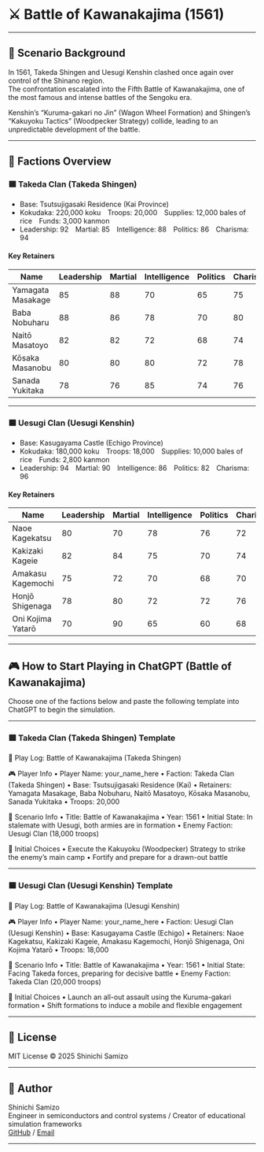 # ⚔️ Battle of Kawanakajima (1561)

---

## 📘 Scenario Background

In 1561, Takeda Shingen and Uesugi Kenshin clashed once again over control of the Shinano region.  
The confrontation escalated into the Fifth Battle of Kawanakajima, one of the most famous and intense battles of the Sengoku era.

Kenshin’s “Kuruma-gakari no Jin” (Wagon Wheel Formation) and Shingen’s “Kakuyoku Tactics” (Woodpecker Strategy) collide, leading to an unpredictable development of the battle.

---

## 🧠 Factions Overview

### 🟥 Takeda Clan (Takeda Shingen)

- Base: Tsutsujigasaki Residence (Kai Province)  
- Kokudaka: 220,000 koku Troops: 20,000 Supplies: 12,000 bales of rice Funds: 3,000 kanmon  
- Leadership: 92 Martial: 85 Intelligence: 88 Politics: 86 Charisma: 94  

#### Key Retainers

| Name            | Leadership | Martial | Intelligence | Politics | Charisma |
|-----------------|------------|---------|--------------|----------|----------|
| Yamagata Masakage | 85         | 88      | 70           | 65       | 75       |
| Baba Nobuharu     | 88         | 86      | 78           | 70       | 80       |
| Naitō Masatoyo    | 82         | 82      | 72           | 68       | 74       |
| Kōsaka Masanobu   | 80         | 80      | 80           | 72       | 78       |
| Sanada Yukitaka   | 78         | 76      | 85           | 74       | 76       |

---

### 🟦 Uesugi Clan (Uesugi Kenshin)

- Base: Kasugayama Castle (Echigo Province)  
- Kokudaka: 180,000 koku Troops: 18,000 Supplies: 10,000 bales of rice Funds: 2,800 kanmon  
- Leadership: 94 Martial: 90 Intelligence: 86 Politics: 82 Charisma: 96  

#### Key Retainers

| Name               | Leadership | Martial | Intelligence | Politics | Charisma |
|--------------------|------------|---------|--------------|----------|----------|
| Naoe Kagekatsu     | 80         | 70      | 78           | 76       | 72       |
| Kakizaki Kageie    | 82         | 84      | 75           | 70       | 74       |
| Amakasu Kagemochi  | 75         | 72      | 70           | 68       | 70       |
| Honjō Shigenaga    | 78         | 80      | 72           | 72       | 76       |
| Oni Kojima Yatarō  | 70         | 90      | 65           | 60       | 68       |

---

## 🎮 How to Start Playing in ChatGPT (Battle of Kawanakajima)

Choose one of the factions below and paste the following template into ChatGPT to begin the simulation.

---

### 🟥 Takeda Clan (Takeda Shingen) Template

📝 Play Log: Battle of Kawanakajima (Takeda Shingen)

🎮 Player Info
	•	Player Name: your_name_here
	•	Faction: Takeda Clan (Takeda Shingen)
	•	Base: Tsutsujigasaki Residence (Kai)
	•	Retainers: Yamagata Masakage, Baba Nobuharu, Naitō Masatoyo, Kōsaka Masanobu, Sanada Yukitaka
	•	Troops: 20,000

📘 Scenario Info
	•	Title: Battle of Kawanakajima
	•	Year: 1561
	•	Initial State: In stalemate with Uesugi, both armies are in formation
	•	Enemy Faction: Uesugi Clan (18,000 troops)

🎯 Initial Choices
	•	Execute the Kakuyoku (Woodpecker) Strategy to strike the enemy’s main camp
	•	Fortify and prepare for a drawn-out battle

 ---

### 🟦 Uesugi Clan (Uesugi Kenshin) Template

📝 Play Log: Battle of Kawanakajima (Uesugi Kenshin)

🎮 Player Info
	•	Player Name: your_name_here
	•	Faction: Uesugi Clan (Uesugi Kenshin)
	•	Base: Kasugayama Castle (Echigo)
	•	Retainers: Naoe Kagekatsu, Kakizaki Kageie, Amakasu Kagemochi, Honjō Shigenaga, Oni Kojima Yatarō
	•	Troops: 18,000

📘 Scenario Info
	•	Title: Battle of Kawanakajima
	•	Year: 1561
	•	Initial State: Facing Takeda forces, preparing for decisive battle
	•	Enemy Faction: Takeda Clan (20,000 troops)

🎯 Initial Choices
	•	Launch an all-out assault using the Kuruma-gakari formation
	•	Shift formations to induce a mobile and flexible engagement

 ---

## 📜 License

MIT License © 2025 Shinichi Samizo

---

## 👤 Author

Shinichi Samizo  
Engineer in semiconductors and control systems / Creator of educational simulation frameworks  
[GitHub](https://github.com/Samizo-AITL) / [Email](mailto:shin3t72@gmail.com)

---

